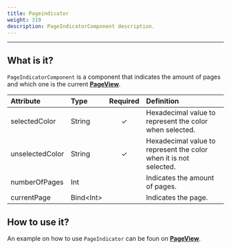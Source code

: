 ```yaml
---
title: Pageindicator
weight: 319
description: PageIndicatorComponent description.
---
```


---

## What is it?

`PageIndicatorComponent` is a component that indicates the amount of pages and which one is the current [**PageView**](/docs/api/components/layout/pageview). 

| Attribute | Type | Required | Definition |
| :--- | :--- | :---: | :--- |
| selectedColor | String | ✓ | Hexadecimal value to represent the color when selected. |
| unselectedColor | String | ✓ | Hexadecimal value to represent the color when it is not selected. |
| numberOfPages | Int |   | Indicates the amount of pages.  |
| currentPage | Bind&lt;Int&gt; |   | Indicates the page.  |

## How to use it? 

An example on how to use `PageIndicator` can be foun on [**PageView**](/docs/api/components/layout/pageview#how-to-use-it).
